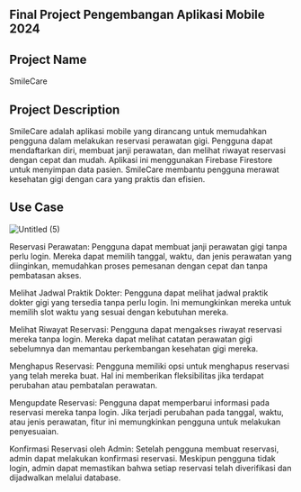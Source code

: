 Final Project Pengembangan Aplikasi Mobile 2024
-

Project Name
-
SmileCare

Project Description
-
SmileCare adalah aplikasi mobile yang dirancang untuk memudahkan pengguna dalam melakukan reservasi perawatan gigi. Pengguna dapat mendaftarkan diri, membuat janji perawatan, dan melihat riwayat reservasi dengan cepat dan mudah. Aplikasi ini menggunakan Firebase Firestore untuk menyimpan data pasien. SmileCare membantu pengguna merawat kesehatan gigi dengan cara yang praktis dan efisien.

Use Case
-
![Untitled (5)](https://github.com/dwiponcosuripto4/078_UASPAM/assets/115076093/7b8a7248-78ed-4868-9097-8fc734cae95e)

Reservasi Perawatan:
Pengguna dapat membuat janji perawatan gigi tanpa perlu login. Mereka dapat memilih tanggal, waktu, dan jenis perawatan yang diinginkan, memudahkan proses pemesanan dengan cepat dan tanpa pembatasan akses.

Melihat Jadwal Praktik Dokter:
Pengguna dapat melihat jadwal praktik dokter gigi yang tersedia tanpa perlu login. Ini memungkinkan mereka untuk memilih slot waktu yang sesuai dengan kebutuhan mereka.

Melihat Riwayat Reservasi:
Pengguna dapat mengakses riwayat reservasi mereka tanpa login. Mereka dapat melihat catatan perawatan gigi sebelumnya dan memantau perkembangan kesehatan gigi mereka.

Menghapus Reservasi:
Pengguna memiliki opsi untuk menghapus reservasi yang telah mereka buat. Hal ini memberikan fleksibilitas jika terdapat perubahan atau pembatalan perawatan.

Mengupdate Reservasi:
Pengguna dapat memperbarui informasi pada reservasi mereka tanpa login. Jika terjadi perubahan pada tanggal, waktu, atau jenis perawatan, fitur ini memungkinkan pengguna untuk melakukan penyesuaian.

Konfirmasi Reservasi oleh Admin:
Setelah pengguna membuat reservasi, admin dapat melakukan konfirmasi reservasi. Meskipun pengguna tidak login, admin dapat memastikan bahwa setiap reservasi telah diverifikasi dan dijadwalkan melalui database.
